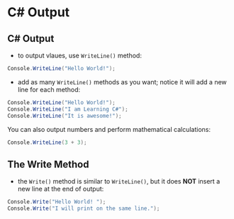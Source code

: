 # C# Output

## C# Output

- to output vlaues, use `WriteLine()` method:

```csharp
Console.WriteLine("Hello World!");
```

- add as many `WriteLine()` methods as you want; notice it will add a new line for each method:

```c#
Console.WriteLine("Hello World!");
Console.WriteLine("I am Learning C#");
Console.WriteLine("It is awesome!");
```

You can also output numbers and perform mathematical calculations:
```c#
Console.WriteLine(3 + 3);
```

## The Write Method

- the `Write()` method is similar to `WriteLine()`, but it does **NOT** insert a new line at the end of output:

```c#
Console.Write("Hello World! ");
Console.Write("I will print on the same line.");
```